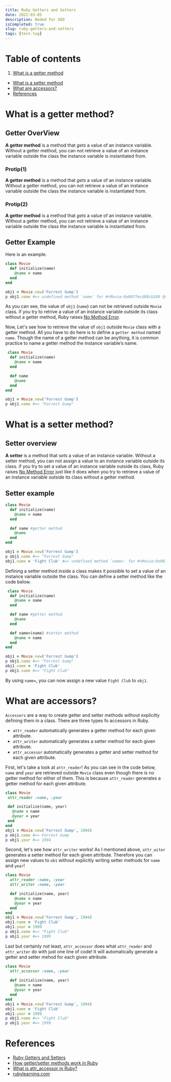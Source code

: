 ```yaml
---
title: Ruby Getters and Setters
date: 2022-03-05
description: Neded for SEO
isCompleted: true
slug: ruby-getters-and-setters
tags: [test-tag]
---
```


# Table of contents

1. [What is a getter method](#what-is-a-getter-method)
- [What is a setter method](#what-is-a-setter-method)
- [What are accessors?](#what-are-accessors?)
- [References](#references)

# What is a getter method?

## Getter OverView
 __A getter method__ is a method that _gets_ a value of an instance variable.
 Without a getter method, you can not retrieve a value of an instance variable outside the class the instance variable is instantiated from.

### Protip(1)

 __A getter method__ is a method that _gets_ a value of an instance variable.
 Without a getter method, you can not retrieve a value of an instance 
 variable outside the class the instance variable is instantiated from.

### Protip(2)

 __A getter method__ is a method that _gets_ a value of an instance variable.
 Without a getter method, you can not retrieve a value of an instance variable outside the class the instance variable is instantiated from.


## Getter Example
 
Here is an example.

```ruby
class Movie
  def initialize(name)
    @name = name
  end
end

obj1 = Movie.new('Forrest Gump')
p obj1.name #=> undefined method `name' for #<Movie:0x007fecd08cb288 @name="Forrest Gump"> (NoMethodError)
```

 As you can see,  the value of  `obj1` (`name`) can not be retrieved outside `Movie` class. if you try to retrive a value of an instance variable outside its class without a getter method, Ruby raises [No Mothod Error](http://ruby-doc.org/core-2.5.0/NoMethodError.html).

 Now, Let's see how to retrieve the value of `obj1` outside `Movie` class with a getter method.
 All you have to do here is to define a `getter method` named `name`. Though the name of a getter method can be anything, it is common practice to name a getter method the instance variable’s name.

```ruby
 class Movie
  def initialize(name)
    @name = name
  end

  def name
    @name
  end
end

obj1 = Movie.new('Forrest Gump')
p obj1.name #=> "Forrest Gump"
```

# What is a setter method?


## Setter overview
 __A setter__ is a method that _sets_ a value of an instance variable.
 Without a setter method, you can not assign a value to an instance variable outside its class.
 if you try to set a value of an instance variable outside its class, Ruby raises  [No Method Error](http://ruby-doc.org/core-2.5.0/NoMethodError.html) just like it does when you try to retrieve a value of an instance variable outside its class without a getter method.


## Setter example

```ruby
class Movie
  def initialize(name)
    @name = name
  end

  def name #getter method
    @name
  end
end

obj1 = Movie.new('Forrest Gump')
p obj1.name #=> "Forrest Gump"
obj1.name = 'Fight Club' #=> undefined method `name=' for #<Movie:0x007f9937053368 @name="Forrest Gump"> (NoMethodError)
```

 Defining a setter method inside a class makes it possible to set a value of an instance variable outside the class.
 You can define a setter method like the code below.

```ruby
 class Movie
  def initialize(name)
    @name = name
  end

  def name #getter method
    @name
  end

  def name=(name) #setter method
    @name = name
  end
end

obj1 = Movie.new('Forrest Gump')
p obj1.name #=> "Forrest Gump"
obj1.name = 'Fight Club'
p obj1.name #=> "Fight Club"
```

By using `name=`, you can now assign a new value `Fight Club` to `obj1`.

# What are accessors?
 `Accessors` are a way to create getter and setter methods without explicitly defining them in a class.
 There are three types fo accessors in Ruby.

- `attr_reader` automatically generates a getter method for each given attribute. 
- `attr_writer` automatically generates a setter method for each given attribute. 
- `attr_accessor` automatically generates a getter and setter method for each given attribute.

 First, let's take a look at `attr_reader`!
 As you can see in the code below, `name` and `year` are retrieved outside `Movie` class even though there is no getter method for either of them. This is because `attr_reader` generates a getter method for each given attribute.

 ```ruby
class Movie
  attr_reader :name, :year

  def initialize(name, year)
    @name = name
    @year = year
  end
end
obj1 = Movie.new('Forrest Gump', 1994)
p obj1.name #=> Forrest Gump
p obj1.year #=> 1994
```

 Second, let's see how `attr_writer` works! 
 As I mentioned above, `attr_witer` generates a setter method for each given attribute. Therefore you can assign new values to `ob1` without explicitly writing setter methods for `name` and `year`!

```ruby
class Movie
  attr_reader :name, :year 
  attr_writer :name, :year

  def initialize(name, year)
    @name = name
    @year = year
  end
end
obj1 = Movie.new('Forrest Gump', 1994)
obj1.name = 'Fight Club'
obj1.year = 1999
p obj1.name #=> "Fight Club"
p obj1.year #=> 1999
```

 Last but certainly not least, `attr_accessor` does what `attr_reader` and `attr_writer` do with just one line of code! It will automatically generate a getter and setter mehod for each given attribute.

```ruby
class Movie
  attr_accessor :name, :year
  
  def initialize(name, year)
    @name = name
    @year = year
  end
end
obj1 = Movie.new('Forrest Gump', 1994)
obj1.name = 'Fight Club'
obj1.year = 1999
p obj1.name #=> "Fight Club"
p obj1.year #=> 1999
```

# References

- [Ruby Getters and Setters](https://k-blog0130.herokuapp.com/posts/2)
- [How getter/setter methods work in Ruby](https://medium.com/@rondwalker22/how-getter-setter-methods-work-in-ruby-c5f5da07f99)
- [What is attr_accessor in Ruby?](https://stackoverflow.com/questions/4370960/what-is-attr-accessor-in-ruby)
- [rubylearning.com](http://rubylearning.com/satishtalim/ruby_syntactic_sugar.html)